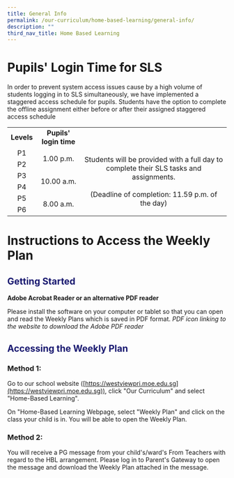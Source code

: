 ```yaml
---
title: General Info
permalink: /our-curriculum/home-based-learning/general-info/
description: ""
third_nav_title: Home Based Learning
---
```

# Pupils' Login Time for SLS
In order to prevent system access issues cause by a high volume of students logging in to SLS simultaneously, we have implemented a staggered access schedule for pupils. Students have the option to complete the offline assignment either before or after their assigned staggered access schedule

<table style="text-align:center; vertical-align:middle;">
<tbody>
  <tr style="font-weight: bold;">
    <td>Levels</td>
    <td>Pupils' login time</td>
    <td></td>
  </tr>
  <tr>
    <td>P1</td>
    <td rowspan="2">1.00 p.m.</td>
    <td rowspan="6">Students will be provided with a full day to complete their SLS tasks and assignments.<br><br>(Deadline of completion: 11.59 p.m. of the day)</td>
  </tr>
  <tr>
    <td>P2</td>
  </tr>
  <tr>
    <td>P3</td>
    <td rowspan="2">10.00 a.m.</td>
  </tr>
  <tr>
    <td>P4</td>
  </tr>
  <tr>
    <td>P5</td>
    <td rowspan="2">8.00 a.m.</td>
  </tr>
  <tr>
    <td>P6</td>
  </tr>
</tbody>
</table>


# Instructions to Access the Weekly Plan

<h2 style="color: midnightblue;">Getting Started</h2>

**Adobe Acrobat Reader or an alternative PDF reader**

Please install the software on your computer or tablet so that you can open and read the Weekly Plans which is saved in PDF format.
*PDF icon linking to the website to download the Adobe PDF reader*

<h2 style="color: midnightblue;">Accessing the Weekly Plan</h2>

### Method 1:
Go to our school website ([https://westviewpri.moe.edu.sg](https://westviewpri.moe.edu.sg)), click "Our Curriculum" and select "Home-Based Learning".

On "Home-Based Learning Webpage, select "Weekly Plan" and click on the class your child is in. You will be able to open the Weekly Plan.

### Method 2:
You will receive a PG message from your child's/ward's From Teachers with regard to the HBL arrangement. Please log in to Parent's Gateway to open the message and download the Weekly Plan attached in the message.